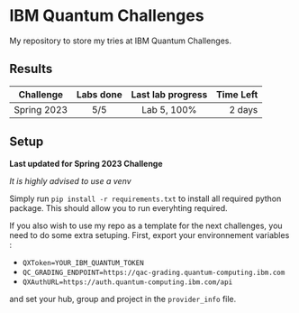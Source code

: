 # IBM Quantum Challenges

My repository to store my tries at IBM Quantum Challenges.

## Results

| Challenge   | Labs done | Last lab progress | Time Left |
| ----------- | :-------: | :---------------: | --------: |
| Spring 2023 | 5/5       | Lab 5, 100%       | 2 days    |

## Setup

**Last updated for Spring 2023 Challenge**

*It is highly advised to use a venv*

Simply run `pip install -r requirements.txt` to install all required python package. This should allow you to run everyhting required.

If you also wish to use my repo as a template for the next challenges, you need to do some extra setuping.
First, export your environnement variables :

- `QXToken=YOUR_IBM_QUANTUM_TOKEN`
- `QC_GRADING_ENDPOINT=https://qac-grading.quantum-computing.ibm.com`
- `QXAuthURL=https://auth.quantum-computing.ibm.com/api `

and set your hub, group and project in the `provider_info` file.